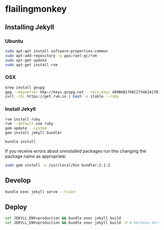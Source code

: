 # flailingmonkey

## Installing Jekyll

### Ubuntu

```bash
sudo apt-get install software-properties-common
sudo apt-add-repository -y ppa:rael-gc/rvm
sudo apt-get update
sudo apt-get install rvm
```

### OSX

```bash
brew install gnupg
gpg --keyserver hkp://keys.gnupg.net --recv-keys 409B6B1796C275462A1703113804BB82D39DC0E3
curl -sSL https://get.rvm.io | bash -s stable --ruby
```

### Install Jekyll

```bash
rvm install ruby
rvm --default use ruby
gem update --system
gem install jekyll bundler

bundle install
```

If you receive errors about uninstalled packages run this changing the package name as appropriate:

```bash
sudo gem install -n /usr/local/bin bundler:2.1.2
```

## Develop

```bash
bundle exec jekyll serve --trace
```

## Deploy

```bash
set JEKYLL_ENV=production && bundle exec jekyll build
set JEKYLL_ENV=production && bundle exec jekyll build -V # Verbose Version
```
